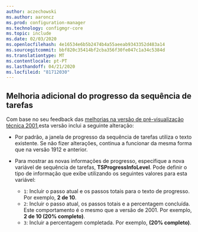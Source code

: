 ```yaml
---
author: aczechowski
ms.author: aaroncz
ms.prod: configuration-manager
ms.technology: configmgr-core
ms.topic: include
ms.date: 02/03/2020
ms.openlocfilehash: 4e16534e6b5b2474b4a55aeeab9343352d483a14
ms.sourcegitcommit: bbf820c35414bf2cba356f30fe047c1a34c5384d
ms.translationtype: MT
ms.contentlocale: pt-PT
ms.lasthandoff: 04/21/2020
ms.locfileid: "81712030"
---
```

## <a name="additional-improvement-to-task-sequence-progress"></a><a name="bkmk_tsprogress"></a>Melhoria adicional do progresso da sequência de tarefas

<!--5932692, fka 2356386-->

Com base no seu feedback das [melhorias na versão de pré-visualização técnica 2001,](../../technical-preview-2001.md#bkmk_tsprogress)esta versão inclui a seguinte alteração:

- Por padrão, a janela de progresso da sequência de tarefas utiliza o texto existente. Se não fizer alterações, continua a funcionar da mesma forma que na versão 1912 e anterior.

- Para mostrar as novas informações de progresso, especifique a nova variável de sequência de tarefas, **TSProgressInfoLevel**. Pode definir o tipo de informação que exibe utilizando os seguintes valores para esta variável:

  - `1`: Incluir o passo atual e os passos totais para o texto de progresso. Por exemplo, **2 de 10**.
  - `2`: Incluir o passo atual, os passos totais e a percentagem concluída. Este comportamento é o mesmo que a versão de 2001. Por exemplo, **2 de 10 (20% completo)**.
  - `3`: Incluir a percentagem completada. Por exemplo, **(20% completo)**.
